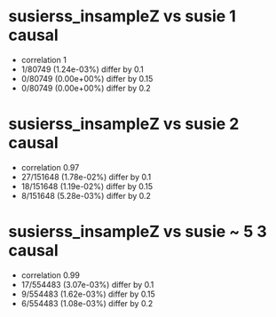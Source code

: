 # susierss_insampleZ vs susie  1 causal

- correlation 1
- 1/80749 (1.24e-03%) differ by 0.1
- 0/80749 (0.00e+00%) differ by 0.15
- 0/80749 (0.00e+00%) differ by 0.2


# susierss_insampleZ vs susie  2 causal

- correlation 0.97
- 27/151648 (1.78e-02%) differ by 0.1
- 18/151648 (1.19e-02%) differ by 0.15
- 8/151648 (5.28e-03%) differ by 0.2


# susierss_insampleZ vs susie  ~ 5 3 causal

- correlation 0.99
- 17/554483 (3.07e-03%) differ by 0.1
- 9/554483 (1.62e-03%) differ by 0.15
- 6/554483 (1.08e-03%) differ by 0.2


